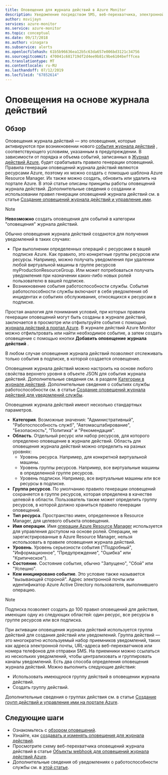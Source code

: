 ```yaml
---
title: Оповещения для журнала действий в Azure Monitor
description: Уведомление посредством SMS, веб-перехватчика, электронной почты и других средств при возникновении определенных событий в журнале действий.
author: msvijayn
services: azure-monitor
ms.service: azure-monitor
ms.topic: conceptual
ms.date: 09/17/2018
ms.author: vinagara
ms.subservice: alerts
ms.openlocfilehash: 61b5b96636ea12b5c63da657e006bd3121c34756
ms.sourcegitcommit: 470041c681719df2d4ee9b81c9be6104befffcea
ms.translationtype: MT
ms.contentlocale: ru-RU
ms.lasthandoff: 07/12/2019
ms.locfileid: "67852614"
---
```

# <a name="alerts-on-activity-log"></a>Оповещения на основе журнала действий 

## <a name="overview"></a>Обзор
Оповещения журнала действий — это оповещения, которые активируются при возникновении нового [события журнала действий](activity-log-schema.md) , соответствующего условиям, указанным в предупреждении. В зависимости от порядка и объема событий, записанных в [Журнал действий Azure](activity-logs-overview.md), будет срабатывать правило генерации оповещений. Правила генерации оповещений журнала действий являются ресурсами Azure, поэтому их можно создать с помощью шаблона Azure Resource Manager. Их также можно создать, обновить или удалить на портале Azure. В этой статье описаны принципы работы оповещений журнала действий. Дополнительные сведения о создании и использовании правил генерации оповещений журнала действий см. в статье [Создание оповещений журнала действий и управление ими](alerts-activity-log.md).

> [!NOTE]
> **Невозможно** создать оповещения для событий в категории "оповещения" журнала действий.

Обычно оповещения журнала действий создаются для получения уведомлений в таких случаях:

* При выполнении определенных операций с ресурсами в вашей подписке Azure. Как правило, это конкретные группы ресурсов или ресурсы. Например, можно получать уведомления при удалении любой виртуальной машины в группе ресурсов myProductionResourceGroup. Или может потребоваться получать уведомления при назначении каких-либо новых ролей пользователю в вашей подписке.
* Возникновение события работоспособности службы. События работоспособности службы включают в себя уведомления об инцидентах и событиях обслуживания, относящихся к ресурсам в подписке.

Простая аналогия для понимания условий, при которых правила генерации оповещений могут быть созданы в журнале действий, заключается в просмотре или отфильтруйте события с помощью [журнала действий в портал Azure](activity-log-view.md#azure-portal). В журнале действий Azure Monitor можно отфильтровать или найти необходимое событие, а затем создать оповещение с помощью кнопки **Добавить оповещение журнала действий** .

В любом случае оповещения журнала действий позволяют отслеживать только события в подписке, в которой создается оповещение.

Оповещения журнала действий можно настроить на основе любого свойства верхнего уровня в объекте JSON для события журнала действий. Дополнительные сведения см. в разделе [Категории в журнале действий](./activity-logs-overview.md#categories-in-the-activity-log). Дополнительные сведения о событиях службы работоспособности см. в статье [Создание оповещений журнала действий для уведомлений службы](./alerts-activity-log-service-notifications.md). 

Оповещения журнала действий имеют несколько стандартных параметров.

- **Категория**. Возможные значения: "Административный", "Работоспособность служб", "Автомасштабирование", "Безопасность", "Политика" и "Рекомендация". 
- **Область**. Отдельный ресурс или набор ресурсов, для которого определено оповещение в журнале действий. Область для оповещения журнала действий можно определить на разных уровнях:
    - Уровень ресурса. Например, для конкретной виртуальной машины.
    - Уровень группы ресурсов. Например, все виртуальные машины в определенной группе ресурсов.
    - Уровень подписки. Например, все виртуальные машины или все ресурсы в подписке.
- **Группа ресурсов**. По умолчанию правило генерации оповещений сохраняется в группе ресурсов, которая определена в качестве целевой в области. Пользователь также может определить группу ресурсов, в которой должно храниться правило генерации оповещений.
- **Тип ресурса**. Пространство имен, определенное в Resource Manager, для целевого объекта оповещения.
- **Имя операции**. Имя [операции Azure Resource Manager](../../role-based-access-control/resource-provider-operations.md) используется для управления доступом на основе ролей. Операции, не зарегистрированные в Azure Resource Manager, нельзя использовать в правиле оповещения журнала действий.
- **Уровень**. Уровень серьезности события ("Подробный", "Информационное", "Предупреждение", "Ошибка" или "Критическое").
- **Состояние**. Состояние события, обычно "Запущено", "Сбой" или "Успешно".
- **Кем инициировано событие**. Это условие также называется "вызывающей стороной". Адрес электронной почты или идентификатор Azure Active Directory пользователя, выполнившего операцию.

> [!NOTE]
> Подписка позволяет создать до 100 правил оповещений для действия, имеющих одну из следующих областей: один ресурс, все ресурсы в группе ресурсов или вся подписка.

При активации оповещения журнала действий используется группа действий для создания действий или уведомлений. Группа действий — это многократно используемый набор приемников уведомлений, таких как адреса электронной почты, URL-адреса веб-перехватчиков или номера телефонов для отправки SMS. На приемники можно ссылаться из нескольких уведомлений, чтобы централизовать и группировать каналы уведомлений. Есть два способа определения оповещения журнала действий. Можно выполнить следующие действия:

* Использовать имеющуюся группу действий в оповещении журнала действий.
* Создать группу действий.

Дополнительные сведения о группах действия см. в статье [Создание групп действий и управление ими на портале Azure](action-groups.md).


## <a name="next-steps"></a>Следующие шаги

- Ознакомьтесь с [обзором оповещений](alerts-overview.md).
- Узнайте, как [создавать и изменять оповещения для журнала действий](alerts-activity-log.md).
- Просмотрите схему веб-перехватчика оповещений журнала действий в статье [Объекты webhook для оповещений журнала действий Azure](activity-log-alerts-webhook.md).
- Дополнительные сведения об уведомлениях о работоспособности службы см. в [этой статье](service-notifications.md).